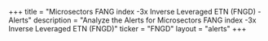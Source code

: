 +++
title = "Microsectors FANG index -3x Inverse Leveraged ETN (FNGD) - Alerts"
description = "Analyze the Alerts for Microsectors FANG index -3x Inverse Leveraged ETN (FNGD)"
ticker = "FNGD"
layout = "alerts"
+++

